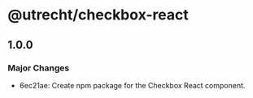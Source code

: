 # @utrecht/checkbox-react

## 1.0.0

### Major Changes

- 6ec21ae: Create npm package for the Checkbox React component.
